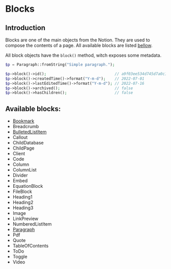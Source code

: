 # Blocks

## Introduction

Blocks are one of the main objects from the Notion. They are used to compose the
contents of a page. All available blocks are listed [bellow](#available-blocks).

All block objects have the `block()` method, witch exposes some metadata.

```php
$p = Paragraph::fromString("Simple paragraph.");

$p->block()->id();                              // a9f03ee534d745d7a0c1f834572cc49f
$p->block()->createdTime()->format("Y-m-d");    // 2022-07-01
$p->block()->lastEditedTime()->format("Y-m-d"); // 2022-07-16
$p->block()->archived();                        // false
$p->block()->hasChildren();                     // false
```

## Available blocks:

- [Bookmark](./Bookmark)
- Breadcrumb
- [BulletedListItem](./BulletedListItem)
- Callout
- ChildDatabase
- ChildPage
- Client
- Code
- Column
- ColumnList
- Divider
- Embed
- EquationBlock
- FileBlock
- Heading1
- Heading2
- Heading3
- Image
- LinkPreview
- NumberedListItem
- [Paragraph](./Paragraph)
- Pdf
- Quote
- TableOfContents
- ToDo
- Toggle
- Video